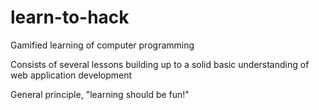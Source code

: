 learn-to-hack
=============

Gamified learning of computer programming

Consists of several lessons building up to a solid basic understanding of web application development

General principle, "learning should be fun!"